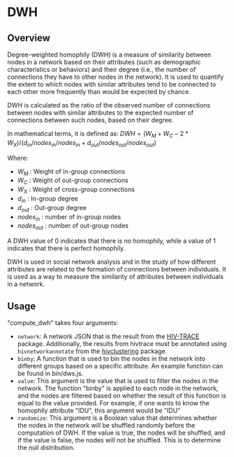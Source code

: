# DWH

## Overview

Degree-weighted homophily (DWH) is a measure of similarity between nodes in a
network based on their attributes (such as demographic characteristics or
behaviors) and their degree (i.e., the number of connections they have to other
nodes in the network). It is used to quantify the extent to which nodes with
similar attributes tend to be connected to each other more frequently than
would be expected by chance.

DWH is calculated as the ratio of the observed number of connections between
nodes with similar attributes to the expected number of connections between
such nodes, based on their degree.

In mathematical terms, it is defined as:
$DWH = (W_M + W_C - 2*W_X) / (d_{in}/nodes_{in}/nodes_{in} + d_{out}/nodes_{out}/nodes_{out} )$

Where:
* $W_M$ : Weight of in-group connections
* $W_C$ : Weight of out-group connections
* $W_X$ : Weight of cross-group connections
* $d_{in}$ : In-group degree
* $d_{out}$ : Out-group degree
* $nodes_{in}$ : number of in-group nodes
* $nodes_{out}$ : number of out-group nodes

A DWH value of 0 indicates that there is no homophily, while a value of 1
indicates that there is perfect homophily.

DWH is used in social network analysis and in the study of how different
attributes are related to the formation of connections between individuals. It
is used as a way to measure the similarity of attributes between individuals in
a network.

## Usage

"compute_dwh" takes four arguments:

* `network`: A network JSON that is the result from the [HIV-TRACE](https://github.com/veg/hivtrace) package. Additionally, the results from hivtrace must be annotated using `hivnetworkannotate` from the [hivclustering](https://github.com/veg/hivclustering) package.
* `binby`: A function that is used to bin the nodes in the network into different groups based on a specific attribute. An example function can be found in bin/dws.js.
* `value`: This argument is the value that is used to filter the nodes in the network. The function "binby" is applied to each node in the network, and the nodes are filtered based on whether the result of this function is equal to the value provided. For example, if one wants to know the homophily attribute "IDU", this argument would be "IDU"
* `randomize`: This argument is a Boolean value that determines whether the nodes in the network will be shuffled randomly before the computation of DWH. If the value is true, the nodes will be shuffled, and if the value is false, the nodes will not be shuffled. This is to determine the null distribution.


